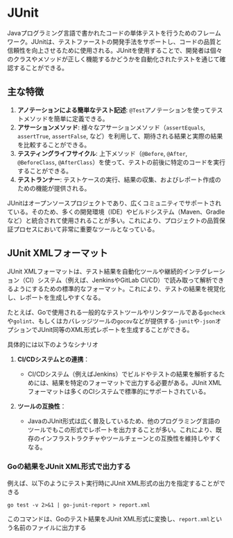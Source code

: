 # JUnit

Javaプログラミング言語で書かれたコードの単体テストを行うためのフレームワーク。JUnitは、テストファーストの開発手法をサポートし、コードの品質と信頼性を向上させるために使用される。JUnitを使用することで、開発者は個々のクラスやメソッドが正しく機能するかどうかを自動化されたテストを通じて確認することができる。

## 主な特徴

1. **アノテーションによる簡単なテスト記述**: `@Test`アノテーションを使ってテストメソッドを簡単に定義できる。
2. **アサーションメソッド**: 様々なアサーションメソッド（`assertEquals`, `assertTrue`, `assertFalse`, など）を利用して、期待される結果と実際の結果を比較することができる。
3. **テスティングライフサイクル**: 上下メソッド（`@Before`, `@After`, `@BeforeClass`, `@AfterClass`）を使って、テストの前後に特定のコードを実行することができる。
4. **テストランナー**: テストケースの実行、結果の収集、およびレポート作成のための機能が提供される。

JUnitはオープンソースプロジェクトであり、広くコミュニティでサポートされている。そのため、多くの開発環境（IDE）やビルドシステム（Maven、Gradleなど）と統合されて使用されることが多い。これにより、プロジェクトの品質保証プロセスにおいて非常に重要なツールとなっている。

## JUnit XMLフォーマット

JUnit XMLフォーマットは、テスト結果を自動化ツールや継続的インテグレーション（CI）システム（例えば、JenkinsやGitLab CI/CD）で読み取って解析できるようにするための標準的なフォーマット。これにより、テストの結果を視覚化し、レポートを生成しやすくなる。

たとえば、Goで使用される一般的なテストツールやリンタツールである`gocheck`や`golint`、もしくはカバレッジツールの`gocov`などが提供する`-junit`や`-json`オプションでJUnit同等のXML形式レポートを生成することができる。

具体的には以下のようなシナリオ

1. **CI/CDシステムとの連携**：
   - CI/CDシステム（例えばJenkins）でビルドやテストの結果を解析するためには、結果を特定のフォーマットで出力する必要がある。JUnit XMLフォーマットは多くのCIシステムで標準的にサポートされている。

2. **ツールの互換性**：
   - JavaのJUnit形式は広く普及しているため、他のプログラミング言語のツールでもこの形式でレポートを出力することが多い。これにより、既存のインフラストラクチャやツールチェーンとの互換性を維持しやすくなる。

### Goの結果をJUnit XML形式で出力する

例えば、以下のようにテスト実行時にJUnit XML形式の出力を指定することができる

```shell
go test -v 2>&1 | go-junit-report > report.xml
```

このコマンドは、Goのテスト結果をJUnit XML形式に変換し、`report.xml`という名前のファイルに出力する
